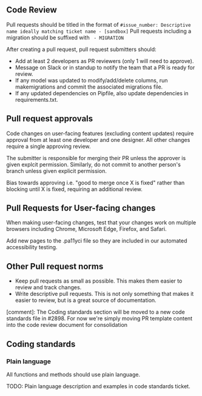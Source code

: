 ## Code Review

Pull requests should be titled in the format of `#issue_number: Descriptive name ideally matching ticket name - [sandbox]`
Pull requests including a migration should be suffixed with ` - MIGRATION`

After creating a pull request, pull request submitters should:
- Add at least 2 developers as PR reviewers (only 1 will need to approve).
- Message on Slack or in standup to notify the team that a PR is ready for review.
- If any model was updated to modify/add/delete columns, run makemigrations and commit the associated migrations file.
- If any updated dependencies on Pipfile, also update dependencies in requirements.txt.

## Pull request approvals
Code changes on user-facing features (excluding content updates) require approval from at least one developer and one designer.
All other changes require a single approving review.

The submitter is responsible for merging their PR unless the approver is given explcit permission. Similarly, do not commit to another person's branch unless given explicit permission.

Bias towards approving i.e. "good to merge once X is fixed" rather than blocking until X is fixed, requiring an additional review.

## Pull Requests for User-facing changes
When making user-facing changes, test that your changes work on multiple browsers including Chrome, Microsoft Edge, Firefox, and Safari.

Add new pages to the .pa11yci file so they are included in our automated accessibility testing.

## Other Pull request norms
- Keep pull requests as small as possible. This makes them easier to review and track changes.
- Write descriptive pull requests. This is not only something that makes it easier to review, but is a great source of documentation. 

[comment]: The Coding standards section will be moved to a new code standards file in #2898. For now we're simply moving PR template content into the code review document for consolidation
## Coding standards

### Plain language
All functions and methods should use plain language.

TODO: Plain language description and examples in code standards ticket.
